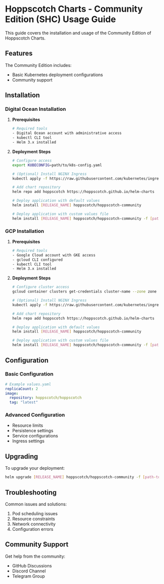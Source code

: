 # Hoppscotch Charts - Community Edition (SHC) Usage Guide

This guide covers the installation and usage of the Community Edition of Hoppscotch Charts.

## Features

The Community Edition includes:

- Basic Kubernetes deployment configurations
- Community support

## Installation

### Digital Ocean Installation

1. **Prerequisites**

   ```bash
   # Required tools
   - Digital Ocean account with administrative access
   - kubectl CLI tool
   - Helm 3.x installed
   ```

2. **Deployment Steps**

   ```bash
   # Configure access
   export KUBECONFIG=path/to/k8s-config.yaml

   # (Optional) Install NGINX Ingress
   kubectl apply -f https://raw.githubusercontent.com/kubernetes/ingress-nginx/controller-v1.8.2/deploy/static/provider/do/deploy.yaml

   # Add chart repository
   helm repo add hoppscotch https://hoppscotch.github.io/helm-charts

   # Deploy application with default values
   helm install [RELEASE_NAME] hoppscotch/hoppscotch-community

   # Deploy application with custom values file
   helm install [RELEASE_NAME] hoppscotch/hoppscotch-community -f [path-to-values-file]
   ```

### GCP Installation

1. **Prerequisites**

   ```bash
   # Required tools
   - Google Cloud account with GKE access
   - gcloud CLI configured
   - kubectl CLI tool
   - Helm 3.x installed
   ```

2. **Deployment Steps**

   ```bash
   # Configure cluster access
   gcloud container clusters get-credentials cluster-name --zone zone --project project-id

   # (Optional) Install NGINX Ingress
   kubectl apply -f https://raw.githubusercontent.com/kubernetes/ingress-nginx/controller-v1.8.2/deploy/static/provider/cloud/deploy.yaml

   # Add chart repository
   helm repo add hoppscotch https://hoppscotch.github.io/helm-charts

   # Deploy application with default values
   helm install [RELEASE_NAME] hoppscotch/hoppscotch-community

   # Deploy application with custom values file
   helm install [RELEASE_NAME] hoppscotch/hoppscotch-community -f [path-to-values-file]
   ```

## Configuration

### Basic Configuration

```yaml
# Example values.yaml
replicaCount: 2
image:
  repository: hoppscotch/hoppscotch
  tag: "latest"
```

### Advanced Configuration

- Resource limits
- Persistence settings
- Service configurations
- Ingress settings

## Upgrading

To upgrade your deployment:

```bash
helm upgrade [RELEASE_NAME] hoppscotch/hoppscotch-community -f [path-to-values-file]
```

## Troubleshooting

Common issues and solutions:

1. Pod scheduling issues
2. Resource constraints
3. Network connectivity
4. Configuration errors

## Community Support

Get help from the community:

- GitHub Discussions
- Discord Channel
- Telegram Group
